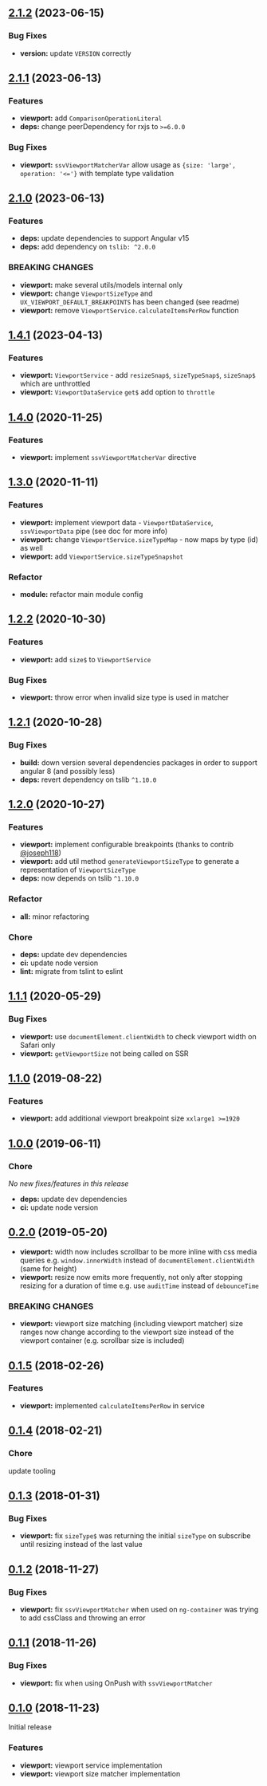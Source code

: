 ## [2.1.2](https://github.com/sketch7/ngx.ux/compare/2.1.1...2.1.2) (2023-06-15)

### Bug Fixes

- **version:** update `VERSION` correctly

## [2.1.1](https://github.com/sketch7/ngx.ux/compare/2.1.0...2.1.1) (2023-06-13)

### Features

- **viewport:** add `ComparisonOperationLiteral`
- **deps:** change peerDependency for rxjs to `>=6.0.0`

### Bug Fixes

- **viewport:** `ssvViewportMatcherVar` allow usage as `{size: 'large', operation: '<='}` with template type validation

## [2.1.0](https://github.com/sketch7/ngx.ux/compare/1.4.1...2.1.0) (2023-06-13)

### Features

- **deps:** update dependencies to support Angular v15
- **deps:** add dependency on `tslib: ^2.0.0`

### BREAKING CHANGES

- **viewport:** make several utils/models internal only
- **viewport:** change `ViewportSizeType` and `UX_VIEWPORT_DEFAULT_BREAKPOINTS` has been changed (see readme)
- **viewport:** remove `ViewportService.calculateItemsPerRow` function

## [1.4.1](https://github.com/sketch7/ngx.ux/compare/1.4.0...1.4.1) (2023-04-13)

### Features

- **viewport:** `ViewportService` - add `resizeSnap$`, `sizeTypeSnap$`, `sizeSnap$` which are unthrottled
- **viewport:** `ViewportDataService` `get$` add option to `throttle`

## [1.4.0](https://github.com/sketch7/ngx.ux/compare/1.3.0...1.4.0) (2020-11-25)

### Features

- **viewport:** implement `ssvViewportMatcherVar` directive

## [1.3.0](https://github.com/sketch7/ngx.ux/compare/1.2.2...1.3.0) (2020-11-11)

### Features

- **viewport:** implement viewport data - `ViewportDataService`, `ssvViewportData` pipe (see doc for more info)
- **viewport:** change `ViewportService.sizeTypeMap` - now maps by type (id) as well
- **viewport:** add `ViewportService.sizeTypeSnapshot`

### Refactor

- **module:** refactor main module config

## [1.2.2](https://github.com/sketch7/ngx.ux/compare/1.2.1...1.2.2) (2020-10-30)

### Features

- **viewport:** add `size$` to `ViewportService`

### Bug Fixes

- **viewport:** throw error when invalid size type is used in matcher

## [1.2.1](https://github.com/sketch7/ngx.ux/compare/1.2.0...1.2.1) (2020-10-28)

### Bug Fixes

- **build:** down version several dependencies packages in order to support angular 8 (and possibly less)
- **deps:** revert dependency on tslib `^1.10.0`

## [1.2.0](https://github.com/sketch7/ngx.ux/compare/1.1.1...1.2.0) (2020-10-27)

### Features

- **viewport:** implement configurable breakpoints (thanks to contrib [@joseph118](https://github.com/joseph118))
- **viewport:** add util method `generateViewportSizeType` to generate a representation of `ViewportSizeType`
- **deps:** now depends on tslib `^1.10.0`

### Refactor

- **all:** minor refactoring

### Chore

- **deps:** update dev dependencies
- **ci:** update node version
- **lint:** migrate from tslint to eslint

## [1.1.1](https://github.com/sketch7/ngx.ux/compare/1.1.0...1.1.1) (2020-05-29)

### Bug Fixes

- **viewport:** use `documentElement.clientWidth` to check viewport width on Safari only
- **viewport:** `getViewportSize` not being called on SSR

## [1.1.0](https://github.com/sketch7/ngx.ux/compare/1.0.0...1.1.0) (2019-08-22)

### Features

- **viewport:** add additional viewport breakpoint size `xxlarge1 >=1920`

## [1.0.0](https://github.com/sketch7/ngx.ux/compare/0.2.0...1.0.0) (2019-06-11)

### Chore

*No new fixes/features in this release*

- **deps:** update dev dependencies
- **ci:** update node version

## [0.2.0](https://github.com/sketch7/ngx.ux/compare/0.1.5...0.2.0) (2019-05-20)

- **viewport:** width now includes scrollbar to be more inline with css media queries e.g. `window.innerWidth` instead of `documentElement.clientWidth` (same for height)
- **viewport:** resize now emits more frequently, not only after stopping resizing for a duration of time e.g. use `auditTime` instead of `debounceTime`


### BREAKING CHANGES

- **viewport:** viewport size matching (including viewport matcher) size ranges now change according to the viewport size instead of the viewport container (e.g. scrollbar size is included)


## [0.1.5](https://github.com/sketch7/ngx.ux/compare/0.1.4...0.1.5) (2018-02-26)

### Features

- **viewport:** implemented `calculateItemsPerRow` in service


## [0.1.4](https://github.com/sketch7/ngx.ux/compare/0.1.3...0.1.4) (2018-02-21)

### Chore

update tooling


## [0.1.3](https://github.com/sketch7/ngx.ux/compare/0.1.2...0.1.3) (2018-01-31)

### Bug Fixes

- **viewport:** fix `sizeType$` was returning the initial `sizeType` on subscribe until resizing instead of the last value


## [0.1.2](https://github.com/sketch7/ngx.ux/compare/0.1.1...0.1.2) (2018-11-27)

### Bug Fixes

- **viewport:** fix `ssvViewportMatcher` when used on `ng-container` was trying to add cssClass and throwing an error


## [0.1.1](https://github.com/sketch7/ngx.ux/compare/0.1.0...0.1.1) (2018-11-26)

### Bug Fixes

- **viewport:** fix when using OnPush with `ssvViewportMatcher`


## [0.1.0](https://github.com/sketch7/ngx.ux) (2018-11-23)

Initial release

### Features

- **viewport:** viewport service implementation
- **viewport:** viewport size matcher implementation
